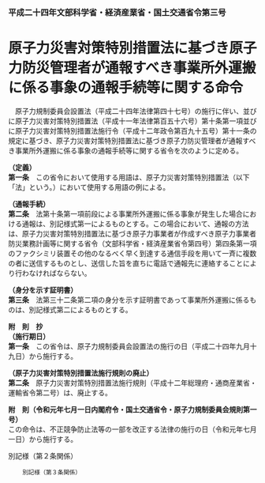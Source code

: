 ### 平成二十四年文部科学省・経済産業省・国土交通省令第三号  
# 原子力災害対策特別措置法に基づき原子力防災管理者が通報すべき事業所外運搬に係る事象の通報手続等に関する命令  
　原子力規制委員会設置法（平成二十四年法律第四十七号）の施行に伴い、並びに原子力災害対策特別措置法（平成十一年法律第百五十六号）第十条第一項並びに原子力災害対策特別措置法施行令（平成十二年政令第百九十五号）第十一条の規定に基づき、原子力災害対策特別措置法に基づき原子力防災管理者が通報すべき事業所外運搬に係る事象の通報手続等に関する省令を次のように定める。  
  
**（定義）**  
**第一条**　この省令において使用する用語は、原子力災害対策特別措置法（以下「法」という。）において使用する用語の例による。  
  
**（通報手続）**  
**第二条**　法第十条第一項前段による事業所外運搬に係る事象が発生した場合における通報は、別記様式第一によるものとする。この場合において、通報の方法は、原子力災害対策特別措置法に基づき原子力事業者が作成すべき原子力事業者防災業務計画等に関する省令（文部科学省・経済産業省令第四号）第四条第一項のファクシミリ装置その他のなるべく早く到達する通信手段を用いて一斉に複数の者に送信するものとし、送信した旨を直ちに電話で通報先に連絡することにより行わなければならない。  
  
**（身分を示す証明書）**  
**第三条**　法第三十二条第二項の身分を示す証明書であって事業所外運搬に係るものは、別記様式第二によるものとする。  
  
**附　則　抄**  
**（施行期日）**  
**第一条**　この省令は、原子力規制委員会設置法の施行の日（平成二十四年九月十九日）から施行する。  
  
**（原子力災害対策特別措置法施行規則の廃止）**  
**第二条**　原子力災害対策特別措置法施行規則（平成十二年総理府・通商産業省・運輸省令第二号）は、廃止する。  
  
**附　則（令和元年七月一日内閣府令・国土交通省令・原子力規制委員会規則第一号）**  
この命令は、不正競争防止法等の一部を改正する法律の施行の日（令和元年七月一日）から施行する。  
  
別記様（第２条関係）  

          
        別記様（第３条関係）  

          
        